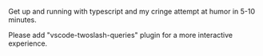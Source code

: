 Get up and running with typescript and my cringe attempt at humor in 5-10 minutes.

Please add "vscode-twoslash-queries" plugin for a more interactive experience.
